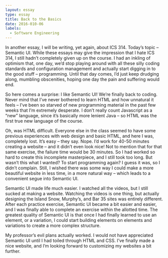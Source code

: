 ```yaml
---
layout: essay
type: essay
title: Back to the Basics
date: 2016-010-06
labels:
  - Software Engineering
---
```


In another essay, I will be writing, yet again, about ICS 314.  Today’s topic – Semantic UI.  While these essays may give the impression that I hate ICS 314, I still hadn’t completely given up on the course.  I had an inkling of optimism that, one day, we’d stop playing around with all these silly coding standards and configuration management and actually start digging in to the good stuff – programming.  Until that day comes, I’d just keep drudging along, mumbling obscenities, hoping one day the pain and suffering would end.

So here comes a surprise: I like Semantic UI!  We’re finally back to coding.  Never mind that I’ve never bothered to learn HTML and how unnatural it feels – I’ve been so starved of new programming material in the past few weeks that I’m extremely desperate.  I don’t really count Javascript as a “new” language, since it’s basically more lenient Java – so HTML was the first true new language of the course.

Oh, was HTML difficult.  Everyone else in the class seemed to have some previous experiences with web design and basic HTML, and here I was, completely lost.  It’s easy – they say.  Nope.  I’d work for 40-50 minutes creating a website – and it didn’t even look nice!  Not to mention that for that same exercise, the failure time would be 30 minutes.  So I had worked so hard to create this incomplete masterpiece, and I still took too long.  But wasn’t this what I wanted?  To start programming again?  I guess it was, so I didn’t complain.  Still, I wished there was some way I could make a more beautiful website in less time, in a more natural way – which leads to a convenient segue into Semantic UI.

Semantic UI made life much easier.  I watched all the videos, but I still sucked at making a website.  Watching the videos is one thing, but actually designing the Island Snow, Murphy’s, and Bar 35 sites was entirely different.  After each practice exercise, Semantic UI became a bit easier and easier, and I was finally able to complete an exercise within the allotted time.  The greatest quality of Semantic UI is that once I had finally learned to use an element, or a variation, I could start building elements on elements and variations to create a more complex structure.  

My professor’s evil plans actually worked.  I would not have appreciated Semantic UI until I had toiled through HTML and CSS.  I’ve finally made a nice website, and I’m looking forward to customizing my websites a bit further. 
